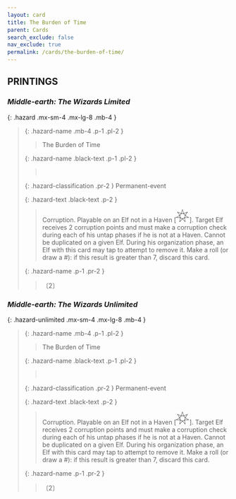 ```yaml
---
layout: card
title: The Burden of Time
parent: Cards
search_exclude: false
nav_exclude: true
permalink: /cards/the-burden-of-time/
---
```


## PRINTINGS


### _Middle-earth: The Wizards Limited_

{: .hazard .mx-sm-4 .mx-lg-8 .mb-4 }
> {: .hazard-name .mb-4 .p-1 .pl-2 }
> > <div class="hazard-mp"></div>
> > <div class="card-name">The Burden of Time</div>
>
> {: .hazard-name .black-text .p-1 .pl-2 }
> > &nbsp;
>
> {: .hazard-classification .pr-2 }
> Permanent-event
>
> {: .hazard-text .black-text .p-2 }
> > Corruption. Playable on an Elf not in a Haven \[![](/assets/images/free-haven.svg)]. Target Elf receives 2 corruption points and must make a corruption check during each of his untap phases if he is not at a Haven. Cannot be duplicated on a given Elf. During his organization phase, an Elf with this card may tap to attempt to remove it. Make a roll (or draw a #): if this result is greater than 7, discard this card. 
>
> {: .hazard-name .p-1 .pr-2 }
> > <div class="card-shield"></div>
> > <div class="card-corruption">〔2〕</div>

### _Middle-earth: The Wizards Unlimited_

{: .hazard-unlimited .mx-sm-4 .mx-lg-8 .mb-4 }
> {: .hazard-name .mb-4 .p-1 .pl-2 }
> > <div class="hazard-mp"></div>
> > <div class="card-name">The Burden of Time</div>
>
> {: .hazard-name .black-text .p-1 .pl-2 }
> > &nbsp;
>
> {: .hazard-classification .pr-2 }
> Permanent-event
>
> {: .hazard-text .black-text .p-2 }
> > Corruption. Playable on an Elf not in a Haven \[![](/assets/images/free-haven.svg)]. Target Elf receives 2 corruption points and must make a corruption check during each of his untap phases if he is not at a Haven. Cannot be duplicated on a given Elf. During his organization phase, an Elf with this card may tap to attempt to remove it. Make a roll (or draw a #): if this result is greater than 7, discard this card. 
>
> {: .hazard-name .p-1 .pr-2 }
> > <div class="card-shield"></div>
> > <div class="card-corruption-white">〔2〕</div>
